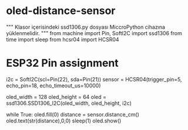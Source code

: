 # oled-distance-sensor
"""
       Klasor içerisindeki ssd1306.py dosyası
       MiccroPython cihazına yüklenmelidir.
"""
from machine import Pin, SoftI2C
import ssd1306
from time import sleep
from hcsr04 import HCSR04

# ESP32 Pin assignment 
i2c = SoftI2C(scl=Pin(22), sda=Pin(21))
sensor = HCSR04(trigger_pin=5, echo_pin=18, echo_timeout_us=10000)


oled_width = 128
oled_height = 64
oled = ssd1306.SSD1306_I2C(oled_width, oled_height, i2c)

while True:
    oled.fill(0)
    distance = sensor.distance_cm()
    oled.text(str(distance),0,0)
    sleep(1)
    oled.show()
